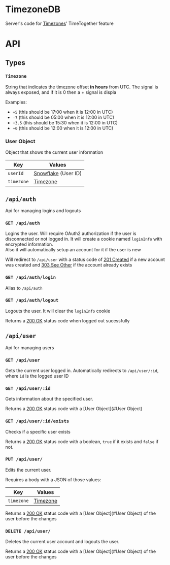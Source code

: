# TimezoneDB

Server's code for [Timezones](https://github.com/abUwUser/BDPlugins/tree/main/plugins/Fuses)' TimeTogether feature







# API

## Types

### `Timezone`

String that indicates the timezone offset **in hours** from UTC. The signal is always exposed, and if it is 0 then a + signal is displa

Examples:

* `+5` (this should be 17:00 when it is 12:00 in UTC)
* `-7` (this should be 05:00 when it is 12:00 in UTC)
* `+3.5` (this should be 15:30 when it is 12:00 in UTC)
* `+0` (this should be 12:00 when it is 12:00 in UTC)



### User Object

Object that shows the current user information

| Key        | Values                                                       |
| ---------- | ------------------------------------------------------------ |
| `userId`   | [Snowflake](https://discord.com/developers/docs/reference#snowflakes) (User ID) |
| `timezone` | [Timezone](#Timezone)                                        |



## `/api/auth`
Api for managing logins and logouts



### `GET /api/auth`
Logins the user. Will require OAuth2 authorization if the user is disconnected or not logged in. It will create a cookie named `loginInfo` with encrypted information.<br />
Also it will automatically setup an account for it if the user is new

Will redirect to `/api/user` with a status code of [201 Created](https://httpstatuses.com/201) if a new account was created and [303 See Other](https://httpstatuses.com/303) if the account already exists



### `GET /api/auth/login` 
Alias to `/api/auth`



### `GET /api/auth/logout` 
Logouts the user. It will clear the `loginInfo` cookie

Returns a [200 OK](https://httpstatuses.com/200) status code when logged out sucessfully






## `/api/user` 
Api for managing users



### `GET /api/user`
Gets the current user logged in. Automatically redirects to `/api/user/:id`, where `id` is the logged user ID



### `GET /api/user/:id`
Gets information about the specified user.

Returns a [200 OK](https://httpstatuses.com/200) status code with a [User Object](#User Object)



### `GET /api/user/:id/exists`

Checks if a specific user exists

Returns a [200 OK](https://httpstatuses.com/200) status code with a boolean, `true` if it exists and `false` if not.



### `PUT /api/user/`

Edits the current user.

Requires a body with a JSON of those values:

| Key        | Values                |
| ---------- | --------------------- |
| `timezone` | [Timezone](#Timezone) |

Returns a [200 OK](https://httpstatuses.com/200) status code with a [User Object](#User Object) of the user before the changes



### `DELETE /api/user/`

Deletes the current user account and logouts the user.

Returns a [200 OK](https://httpstatuses.com/200) status code with a [User Object](#User Object) of the user before the changes